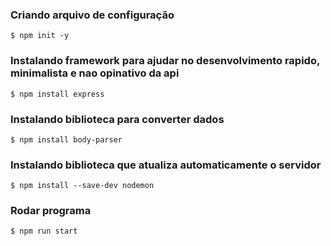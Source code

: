 ### Criando arquivo de configuração
```
$ npm init -y
```
### Instalando framework para ajudar no desenvolvimento rapido, minimalista e nao opinativo da api
```
$ npm install express 
```
### Instalando biblioteca para converter dados
```
$ npm install body-parser
```
### Instalando biblioteca que atualiza automaticamente o servidor
```
$ npm install --save-dev nodemon
```
### Rodar programa
```
$ npm run start
```